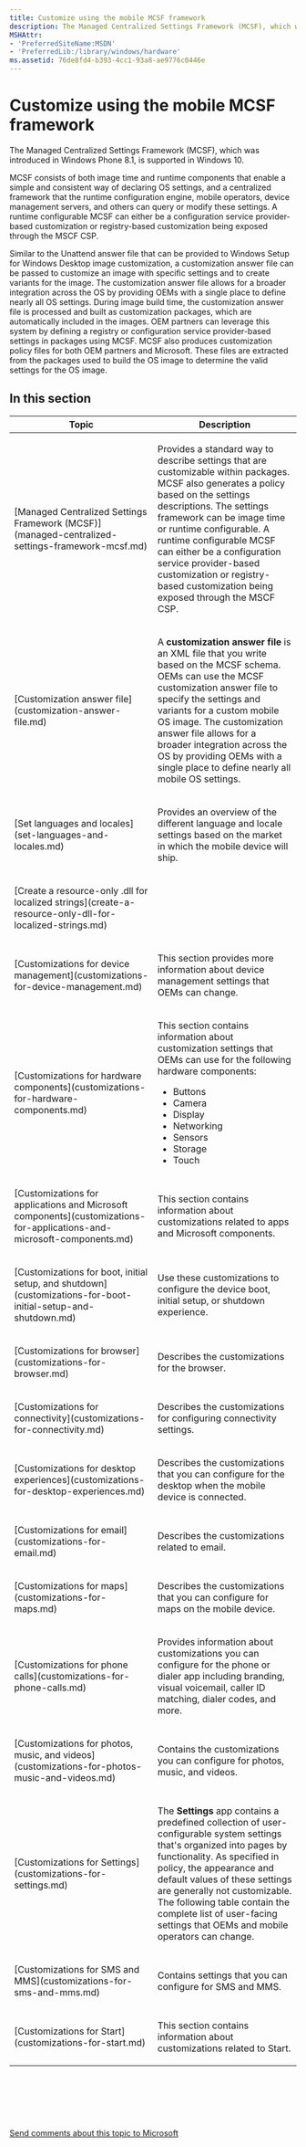 ```yaml
---
title: Customize using the mobile MCSF framework
description: The Managed Centralized Settings Framework (MCSF), which was introduced in Windows Phone 8.1, is supported in Windows 10.
MSHAttr:
- 'PreferredSiteName:MSDN'
- 'PreferredLib:/library/windows/hardware'
ms.assetid: 76de8fd4-b393-4cc1-93a8-ae9776c0446e
---
```


# Customize using the mobile MCSF framework


The Managed Centralized Settings Framework (MCSF), which was introduced in Windows Phone 8.1, is supported in Windows 10.

MCSF consists of both image time and runtime components that enable a simple and consistent way of declaring OS settings, and a centralized framework that the runtime configuration engine, mobile operators, device management servers, and others can query or modify these settings. A runtime configurable MCSF can either be a configuration service provider-based customization or registry-based customization being exposed through the MSCF CSP.

Similar to the Unattend answer file that can be provided to Windows Setup for Windows Desktop image customization, a customization answer file can be passed to customize an image with specific settings and to create variants for the image. The customization answer file allows for a broader integration across the OS by providing OEMs with a single place to define nearly all OS settings. During image build time, the customization answer file is processed and built as customization packages, which are automatically included in the images. OEM partners can leverage this system by defining a registry or configuration service provider-based settings in packages using MCSF. MCSF also produces customization policy files for both OEM partners and Microsoft. These files are extracted from the packages used to build the OS image to determine the valid settings for the OS image.


## In this section


<table>
<colgroup>
<col width="50%" />
<col width="50%" />
</colgroup>
<thead>
<tr class="header">
<th>Topic</th>
<th>Description</th>
</tr>
</thead>
<tbody>
<tr class="odd">
<td><p>[Managed Centralized Settings Framework (MCSF)](managed-centralized-settings-framework-mcsf.md)</p></td>
<td><p>Provides a standard way to describe settings that are customizable within packages. MCSF also generates a policy based on the settings descriptions. The settings framework can be image time or runtime configurable. A runtime configurable MCSF can either be a configuration service provider-based customization or registry-based customization being exposed through the MSCF CSP.</p></td>
</tr>
<tr class="even">
<td><p>[Customization answer file](customization-answer-file.md)</p></td>
<td><p>A <strong>customization answer file</strong> is an XML file that you write based on the MCSF schema. OEMs can use the MCSF customization answer file to specify the settings and variants for a custom mobile OS image. The customization answer file allows for a broader integration across the OS by providing OEMs with a single place to define nearly all mobile OS settings.</p></td>
</tr>
<tr class="odd">
<td><p>[Set languages and locales](set-languages-and-locales.md)</p></td>
<td><p>Provides an overview of the different language and locale settings based on the market in which the mobile device will ship.</p></td>
</tr>
<tr class="even">
<td><p>[Create a resource-only .dll for localized strings](create-a-resource-only-dll-for-localized-strings.md)</p></td>
<td></td>
</tr>
<tr class="odd">
<td><p>[Customizations for device management](customizations-for-device-management.md)</p></td>
<td><p>This section provides more information about device management settings that OEMs can change.</p></td>
</tr>
<tr class="even">
<td><p>[Customizations for hardware components](customizations-for-hardware-components.md)</p></td>
<td><p>This section contains information about customization settings that OEMs can use for the following hardware components:</p>
<ul>
<li>Buttons</li>
<li>Camera</li>
<li>Display</li>
<li>Networking</li>
<li>Sensors</li>
<li>Storage</li>
<li>Touch</li>
</ul></td>
</tr>
<tr class="odd">
<td><p>[Customizations for applications and Microsoft components](customizations-for-applications-and-microsoft-components.md)</p></td>
<td><p>This section contains information about customizations related to apps and Microsoft components.</p></td>
</tr>
<tr class="even">
<td><p>[Customizations for boot, initial setup, and shutdown](customizations-for-boot-initial-setup-and-shutdown.md)</p></td>
<td><p>Use these customizations to configure the device boot, initial setup, or shutdown experience.</p></td>
</tr>
<tr class="odd">
<td><p>[Customizations for browser](customizations-for-browser.md)</p></td>
<td><p>Describes the customizations for the browser.</p></td>
</tr>
<tr class="even">
<td><p>[Customizations for connectivity](customizations-for-connectivity.md)</p></td>
<td><p>Describes the customizations for configuring connectivity settings.</p></td>
</tr>
<tr class="odd">
<td><p>[Customizations for desktop experiences](customizations-for-desktop-experiences.md)</p></td>
<td><p>Describes the customizations that you can configure for the desktop when the mobile device is connected.</p></td>
</tr>
<tr class="even">
<td><p>[Customizations for email](customizations-for-email.md)</p></td>
<td><p>Describes the customizations related to email.</p></td>
</tr>
<tr class="odd">
<td><p>[Customizations for maps](customizations-for-maps.md)</p></td>
<td><p>Describes the customizations that you can configure for maps on the mobile device.</p></td>
</tr>
<tr class="even">
<td><p>[Customizations for phone calls](customizations-for-phone-calls.md)</p></td>
<td><p>Provides information about customizations you can configure for the phone or dialer app including branding, visual voicemail, caller ID matching, dialer codes, and more.</p></td>
</tr>
<tr class="odd">
<td><p>[Customizations for photos, music, and videos](customizations-for-photos-music-and-videos.md)</p></td>
<td><p>Contains the customizations you can configure for photos, music, and videos.</p></td>
</tr>
<tr class="even">
<td><p>[Customizations for Settings](customizations-for-settings.md)</p></td>
<td><p>The <strong>Settings</strong> app contains a predefined collection of user-configurable system settings that's organized into pages by functionality. As specified in policy, the appearance and default values of these settings are generally not customizable. The following table contain the complete list of user-facing settings that OEMs and mobile operators can change.</p></td>
</tr>
<tr class="odd">
<td><p>[Customizations for SMS and MMS](customizations-for-sms-and-mms.md)</p></td>
<td><p>Contains settings that you can configure for SMS and MMS.</p></td>
</tr>
<tr class="even">
<td><p>[Customizations for Start](customizations-for-start.md)</p></td>
<td><p>This section contains information about customizations related to Start.</p></td>
</tr>
</tbody>
</table>

 

 

 

[Send comments about this topic to Microsoft](mailto:wsddocfb@microsoft.com?subject=Documentation%20feedback%20%5Bp_phCustomization\p_phCustomization%5D:%20Customize%20using%20the%20mobile%20MCSF%20framework%20%20RELEASE:%20%289/7/2016%29&body=%0A%0APRIVACY%20STATEMENT%0A%0AWe%20use%20your%20feedback%20to%20improve%20the%20documentation.%20We%20don't%20use%20your%20email%20address%20for%20any%20other%20purpose,%20and%20we'll%20remove%20your%20email%20address%20from%20our%20system%20after%20the%20issue%20that%20you're%20reporting%20is%20fixed.%20While%20we're%20working%20to%20fix%20this%20issue,%20we%20might%20send%20you%20an%20email%20message%20to%20ask%20for%20more%20info.%20Later,%20we%20might%20also%20send%20you%20an%20email%20message%20to%20let%20you%20know%20that%20we've%20addressed%20your%20feedback.%0A%0AFor%20more%20info%20about%20Microsoft's%20privacy%20policy,%20see%20http://privacy.microsoft.com/default.aspx. "Send comments about this topic to Microsoft")




